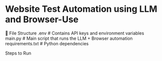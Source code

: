 # Website Test Automation using LLM and Browser-Use

📁 File Structure
.env                # Contains API keys and environment variables
main.py             # Main script that runs the LLM + Browser automation
requirements.txt    # Python dependencies

Steps to Run

